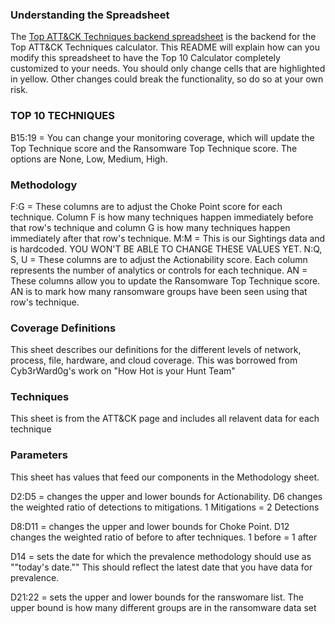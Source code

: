 <h3>Understanding the Spreadsheet</h3>

The [Top ATT&CK Techniques backend spreadsheet](https://github.com/center-for-threat-informed-defense/top-attack-technique/blob/main/TAT%20Backend.xlsx) is the backend for the Top ATT&CK Techniques calculator. This README will explain how can you modify this spreadsheet to have the Top 10 Calculator completely customized to your needs. You should only change cells that are highlighted in yellow. Other changes could break the functionality, so do so at your own risk. 	

<h3>TOP 10 TECHNIQUES</h3>
B15:19 = You can change your monitoring coverage, which will update the Top Technique score and the Ransomware Top Technique score. The options are None, Low, Medium, High.
	
<h3>Methodology</h3>
F:G	= These columns are to adjust the Choke Point score for each technique. Column F is how many techniques happen immediately before that row's technique and column G is how many techniques happen immediately after that row's technique. 
M:M	= This is our Sightings data and is hardcoded. YOU WON'T BE ABLE TO CHANGE THESE VALUES YET.
N:Q, S, U	= These columns are to adjust the Actionability score. Each column represents the number of analytics or controls for each technique. 
AN	= These columns allow you to update the Ransomware Top Technique score. AN is to mark how many ransomware groups have been seen using that row's technique. 
	
<h3>Coverage Definitions</h3>
This sheet describes our definitions for the different levels of network, process, file, hardware, and cloud coverage. This was borrowed from Cyb3rWard0g's work on "How Hot is your Hunt Team"
	
<h3>Techniques</h3>
This sheet is from the ATT&CK page and includes all relavent data for each technique
	
<h3>Parameters</h3>
This sheet has values that feed our components in the Methodology sheet. 

D2:D5 = changes the upper and lower bounds for Actionability. D6 changes the weighted ratio of detections to mitigations. 1 Mitigations = 2 Detections

D8:D11 = changes the upper and lower bounds for Choke Point. D12 changes the weighted ratio of before to after techniques. 1 before = 1 after

D14 = sets the date for which the prevalence methodology should use as ""today's date."" This should reflect the latest date that you have data for prevalence. 

D21:22 = sets the upper and lower bounds for the ranswomare list. The upper bound is how many different groups are in the ransomware data set
